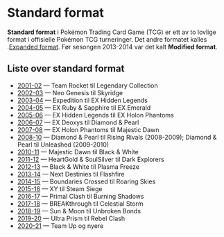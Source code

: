 # Standard format

**Standard format** i Pokémon Trading Card Game (TCG) er ett av to lovlige format i offisielle Pokémon TCG turneringer.  Det andre formatet kalles .[Expanded format](/guide/tcg/expanded-format). Før sesongen 2013-2014 var det kalt **Modified format**.

## Liste over standard format

 * [2001-02](/guide/tcg/standard-format/2001-02) — Team Rocket til Legendary Collection
 * [2002-03](/guide/tcg/standard-format/2002-03) — Neo Genesis til Skyridge
 * [2003-04](/guide/tcg/standard-format/2003-04) — Expedition til EX Hidden Legends
 * [2004-05](/guide/tcg/standard-format/2004-05) — EX Ruby & Sapphire til EX Emerald
 * [2005-06](/guide/tcg/standard-format/2005-06) — EX Hidden Legends til EX Holon Phantoms
 * [2006-07](/guide/tcg/standard-format/2006-07) — EX Deoxys til Diamond & Pearl
 * [2007-08](/guide/tcg/standard-format/2007-08) — EX Holon Phantoms til Majestic Dawn
 * [2008-10](/guide/tcg/standard-format/2008-10) — Diamond & Pearl til Rising Rivals (2008-2009); Diamond & Pearl til Unleashed (2009-2010)
 * [2010-11](/guide/tcg/standard-format/2010-11) — Majestic Dawn til Black & White
 * [2011-12](/guide/tcg/standard-format/2011-12) — HeartGold & SoulSilver til Dark Explorers
 * [2012-13](/guide/tcg/standard-format/2012-13) — Black & White til Plasma Freeze
 * [2013-14](/guide/tcg/standard-format/2013-14) — Next Destinies til Flashfire
 * [2014-15](/guide/tcg/standard-format/2014-15) — Boundaries Crossed til Roaring Skies
 * [2015-16](/guide/tcg/standard-format/2015-16) — XY til Steam Siege
 * [2016-17](/guide/tcg/standard-format/2016-17) — Primal Clash til Burning Shadows
 * [2017-18](/guide/tcg/standard-format/2017-18) — BREAKthrough til Celestial Storm
 * [2018-19](/guide/tcg/standard-format/2018-19) — Sun & Moon til Unbroken Bonds
 * [2019-20](/guide/tcg/standard-format/2019-20) — Ultra Prism til Rebel Clash
 * [2020-21](/guide/tcg/standard-format/2020-21) — Team Up og nyere
